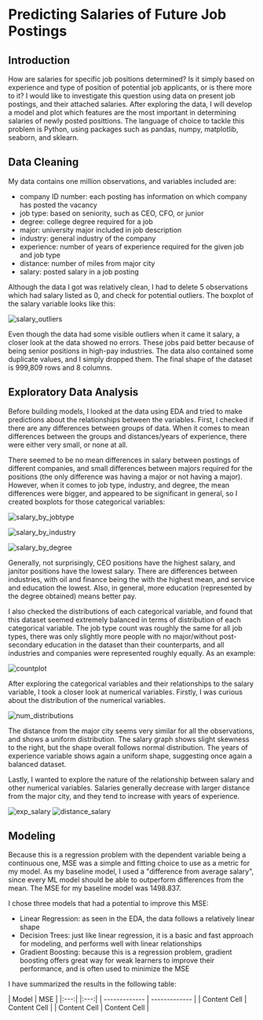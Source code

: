 # Predicting Salaries of Future Job Postings

## Introduction
How are salaries for specific job positions determined? Is it simply based on experience and type of position of potential job applicants, or is there more to it? I would like to investigate this question using data on present job postings, and their attached salaries. After exploring the data, I will develop a model and plot which features are the most important in determining salaries of newly posted posittions. The language of choice to tackle this problem is Python, using packages such as pandas, numpy, matplotlib, seaborn, and sklearn.

## Data Cleaning
My data contains one million observations, and variables included are:
- company ID number: each posting has information on which company has posted the vacancy
- job type: based on seniority, such as CEO, CFO, or junior
- degree: college degree required for a job
- major: university major included in job description
- industry: general industry of the company
- experience: number of years of experience required for the given job and job type
- distance: number of miles from major city
- salary: posted salary in a job posting

Although the data I got was relatively clean, I had to delete 5 observations which had salary listed as 0, and check for potential outliers. The boxplot of the salary variable looks like this:

![salary_outliers](https://github.com/lukasbarbuscak/Salary-Prediction/blob/master/images/salary_outliers.PNG)

Even though the data had some visible outliers when it came it salary, a closer look at the data showed no errors. These jobs paid better because of being senior positions in high-pay industries. The data also contained some duplicate values, and I simply dropped them. The final shape of the dataset is 999,809 rows and 8 columns.

## Exploratory Data Analysis
Before building models, I looked at the data using EDA and tried to make predictions about the relationships between the variables. First, I checked if there are any differences between groups of data. When it comes to mean differences between the groups and distances/years of experience, there were either very small, or none at all.

There seemed to be no mean differences in salary between postings of different companies, and small differences between majors required for the positions (the only difference was having a major or not having a major). However, when it comes to job type, industry, and degree, the mean differences were bigger, and appeared to be significant in general, so I created boxplots for those categorical variables:

![salary_by_jobtype](https://github.com/lukasbarbuscak/Salary-Prediction/blob/master/images/salary_by_jobtype.PNG)

![salary_by_industry](https://github.com/lukasbarbuscak/Salary-Prediction/blob/master/images/salary_by_industry.PNG)

![salary_by_degree](https://github.com/lukasbarbuscak/Salary-Prediction/blob/master/images/salary_by_degree.PNG)

Generally, not surprisingly, CEO positions have the highest salary, and janitor positions have the lowest salary. There are differences between industries, with oil and finance being the with the highest mean, and service and education the lowest. Also, in general, more education (represented by the degree obtained) means better pay.

I also checked the distributions of each categorical variable, and found that this dataset seemed extremely balanced in terms of distribution of each categorical variable. The job type count was roughly the same for all job types, there was only slightly more people with no major/without post-secondary education in the dataset than their counterparts, and all industries and companies were represented roughly equally. As an example:


![countplot](https://github.com/lukasbarbuscak/Salary-Prediction/blob/master/images/countplot.PNG)

After exploring the categorical variables and their relationships to the salary variable, I took a closer look at numerical variables. Firstly, I was curious about the distribution of the numerical variables.


![num_distributions](https://github.com/lukasbarbuscak/Salary-Prediction/blob/master/images/num_distributions.PNG)

The distance from the major city seems very similar for all the observations, and shows a uniform distribution. The salary graph shows slight skewness to the right, but the shape overall follows normal distribution. The years of experience variable shows again a uniform shape, suggesting once again a balanced dataset.

Lastly, I wanted to explore the nature of the relationship between salary and other numerical variables. Salaries generally decrease with larger distance from the major city, and they tend to increase with years of experience.

![exp_salary](https://github.com/lukasbarbuscak/Salary-Prediction/blob/master/images/exp_salary.PNG) 
![distance_salary](https://github.com/lukasbarbuscak/Salary-Prediction/blob/master/images/distance_salary.PNG)

## Modeling

Because this is a regression problem with the dependent variable being a continuous one, MSE was a simple and fitting choice to use as a metric for my model. As my baseline model, I used a "difference from average salary", since every ML model should be able to outperform differences from the mean. The MSE for my baseline model was 1498.837. 

I chose three models that had a potential to improve this MSE:
- Linear Regression: as seen in the EDA, the data follows a relatively linear shape
- Decision Trees: just like linear regression, it is a basic and fast approach for modeling, and performs well with linear relationships
- Gradient Boosting: because this is a regression problem, gradient boosting offers great way for weak learners to improve their performance, and is often used to minimize the MSE

I have summarized the results in the following table:

| Model  | MSE |
|:---:| |:---:|
| ------------- | ------------- |
| Content Cell  | Content Cell  |
| Content Cell  | Content Cell  |

